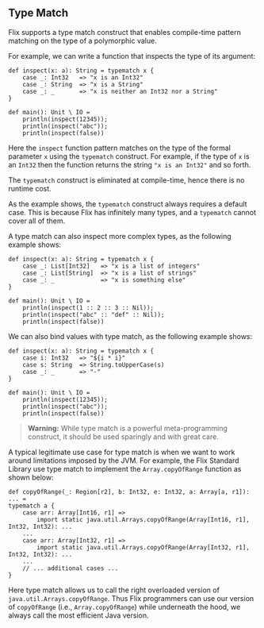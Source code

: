 ## Type Match

Flix supports a type match construct that enables compile-time pattern matching
on the type of a polymorphic value. 

For example, we can write a function that inspects the type of its argument:

```flix
def inspect(x: a): String = typematch x {
    case _: Int32   => "x is an Int32"
    case _: String  => "x is a String"
    case _: _       => "x is neither an Int32 nor a String"
}

def main(): Unit \ IO = 
    println(inspect(12345));
    println(inspect("abc"));
    println(inspect(false))
```

Here the `inspect` function pattern matches on the type of the formal parameter
`x` using the `typematch` construct. For example, if the type of `x` is an
`Int32` then the function returns the string `"x is an Int32"` and so forth.

The `typematch` construct is eliminated at compile-time, hence there is no
runtime cost.

As the example shows, the `typematch` construct always requires a default case.
This is because Flix has infinitely many types, and a `typematch` cannot cover
all of them.

A type match can also inspect more complex types, as the following example
shows:

```flix
def inspect(x: a): String = typematch x {
    case _: List[Int32]   => "x is a list of integers"
    case _: List[String]  => "x is a list of strings"
    case _: _             => "x is something else"
}

def main(): Unit \ IO = 
    println(inspect(1 :: 2 :: 3 :: Nil));
    println(inspect("abc" :: "def" :: Nil));
    println(inspect(false))
```

We can also bind values with type match, as the following example shows:

```flix
def inspect(x: a): String = typematch x {
    case i: Int32   => "${i * i}"
    case s: String  => String.toUpperCase(s)
    case _: _ 		=> "-"
}

def main(): Unit \ IO = 
    println(inspect(12345));
    println(inspect("abc"));
    println(inspect(false))
```

> **Warning:** While type match is a powerful meta-programming construct, it
> should be used sparingly and with great care.

A typical legitimate use case for type match is when we want to work around
limitations imposed by the JVM. For example, the Flix Standard Library use type
match to implement the `Array.copyOfRange` function as shown below:

```flix
def copyOfRange(_: Region[r2], b: Int32, e: Int32, a: Array[a, r1]): ... =
typematch a {
    case arr: Array[Int16, r1] =>
        import static java.util.Arrays.copyOfRange(Array[Int16, r1], Int32, Int32): ...
    ...
    case arr: Array[Int32, r1] =>
        import static java.util.Arrays.copyOfRange(Array[Int32, r1], Int32, Int32): ...
    ...
    // ... additional cases ...
}
```

Here type match allows us to call the right overloaded version of
`java.util.Arrays.copyOfRange`. Thus Flix programmers can use our version of
`copyOfRange` (i.e., `Array.copyOfRange`) while underneath the hood, we always
call the most efficient Java version. 
